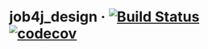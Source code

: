 # job4j_design &middot; [![Build Status](https://app.travis-ci.com/jeikhan/job4j_design.svg?branch=master)](https://app.travis-ci.com/jeikhan/job4j_design) [![codecov](https://codecov.io/gh/jeikhan/job4j_design/branch/master/graph/badge.svg?token=53K1NLNRVZ)](https://codecov.io/gh/jeikhan/job4j_design)